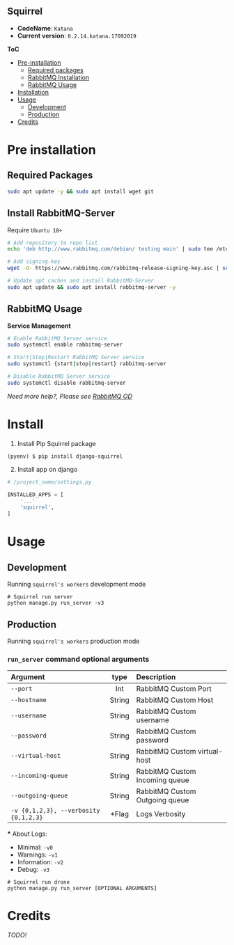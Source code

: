 Squirrel
---

+ **CodeName**: `Katana`
+ **Current version**: `0.2.14.katana.17092019`

**ToC**

+ [Pre-installation](#pre-installation)
    - [Required packages](#required-packages)
    - [RabbitMQ Installation](#install-rabbitmq-server)
    - [RabbitMQ Usage](#rabbitmq-usage)
+ [Installation](#install)
+ [Usage](#usage)
    + [Development](#development)
    + [Production](#production)
+ [Credits](#credits)

# Pre installation 

## Required Packages

```bash
sudo apt update -y && sudo apt install wget git
```
## Install RabbitMQ-Server

Require `Ubuntu 18+`

```bash
# Add repository to repo list
echo 'deb http://www.rabbitmq.com/debian/ testing main' | sudo tee /etc/apt/sources.list.d/rabbitmq.list

# Add signing-key
wget -O- https://www.rabbitmq.com/rabbitmq-release-signing-key.asc | sudo apt-key add -

# Update apt caches and install RabbitMQ-Server 
sudo apt update && sudo apt install rabbitmq-server -y 
```

## RabbitMQ Usage

**Service Management**

```bash
# Enable RabbitMQ Server service
sudo systemctl enable rabbitmq-server

# Start|Stop|Restart RabbitMQ Server service 
sudo systemctl {start|stop|restart} rabbitmq-server

# Disable RabbitMQ Server service
sudo systemctl disable rabbitmq-server
```

_Need more help?, Please see [RabbitMQ OD](https://www.rabbitmq.com/install-debian.html)_

# Install

1) Install Pip Squirrel package 

```
(pyenv) $ pip install django-squirrel
```

2) Install app on django

```python
# /project_name/settings.py

INSTALLED_APPS = [
    '...'
    'squirrel',
]
```

# Usage
## Development

Running `squirrel's workers` development mode

```
# Squirrel run server
python manage.py run_server -v3
```

## Production

Running `squirrel's workers` production mode 

### `run_server` command optional arguments

|   Argument         |     type     |  Description                       |
|:-------------------|:------------:|:-----------------------------------|
| `--port`           | Int          | RabbitMQ Custom Port               |
| `--hostname`       | String       | RabbitMQ Custom Host               |
| `--username`       | String       | RabbitMQ Custom username           |
| `--password`       | String       | RabbitMQ Custom password           |
| `--virtual-host`   | String       | RabbitMQ Custom virtual-host       |
| `--incoming-queue` | String       | RabbitMQ Custom Incoming queue     |
| `--outgoing-queue` | String       | RabbitMQ Custom Outgoing queue     |
| `-v {0,1,2,3}, --verbosity {0,1,2,3}` | *Flag | Logs Verbosity         |

__*__ About Logs: 

+ Minimal: `-v0`
+ Warnings: `-v1` 
+ Information: `-v2` 
+ Debug: `-v3` 

```
# Squirrel run drone
python manage.py run_server [OPTIONAL ARGUMENTS]
```

# Credits

_TODO!_


